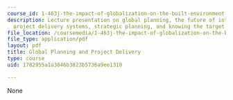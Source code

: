 ```yaml
---
course_id: 1-463j-the-impact-of-globalization-on-the-built-environment-fall-2009
description: Lecture presentation on global planning, the future of international
  project delivery systems, strategic planning, and knowing the target market.
file_location: /coursemedia/1-463j-the-impact-of-globalization-on-the-built-environment-fall-2009/1782955a1a3846b3823b5736a9ee1310_MIT1_463JF09_lec11.pdf
file_type: application/pdf
layout: pdf
title: Global Planning and Project Delivery
type: course
uid: 1782955a1a3846b3823b5736a9ee1310

---
```

None